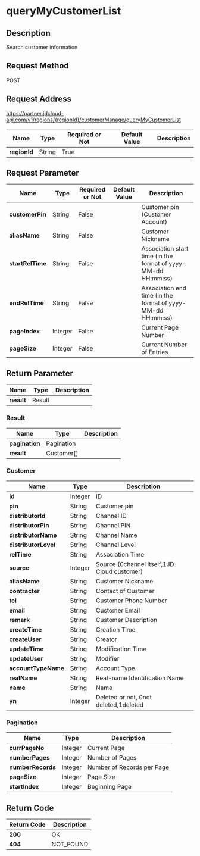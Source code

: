 # queryMyCustomerList


## Description
Search customer information

## Request Method
POST

## Request Address
https://partner.jdcloud-api.com/v1/regions/{regionId}/customerManage/queryMyCustomerList

|Name|Type|Required or Not|Default Value|Description|
|---|---|---|---|---|
|**regionId**|String|True| | |

## Request Parameter
|Name|Type|Required or Not|Default Value|Description|
|---|---|---|---|---|
|**customerPin**|String|False| |Customer pin (Customer Account)|
|**aliasName**|String|False| |Customer Nickname|
|**startRelTime**|String|False| |Association start time (in the format of yyyy-MM-dd HH:mm:ss)|
|**endRelTime**|String|False| |Association end time (in the format of yyyy-MM-dd HH:mm:ss)|
|**pageIndex**|Integer|False| |Current Page Number|
|**pageSize**|Integer|False| |Current Number of Entries|


## Return Parameter
|Name|Type|Description|
|---|---|---|
|**result**|Result| |

### Result
|Name|Type|Description|
|---|---|---|
|**pagination**|Pagination| |
|**result**|Customer[]| |
### Customer
|Name|Type|Description|
|---|---|---|
|**id**|Integer|ID|
|**pin**|String|Customer pin|
|**distributorId**|String|Channel ID|
|**distributorPin**|String|Channel PIN|
|**distributorName**|String|Channel Name|
|**distributorLevel**|String|Channel Level|
|**relTime**|String|Association Time|
|**source**|Integer|Source (0channel itself,1JD Cloud customer)|
|**aliasName**|String|Customer Nickname|
|**contracter**|String|Contact of Customer|
|**tel**|String|Customer Phone Number|
|**email**|String|Customer Email|
|**remark**|String|Customer Description|
|**createTime**|String|Creation Time|
|**createUser**|String|Creator|
|**updateTime**|String|Modification Time|
|**updateUser**|String|Modifier|
|**accountTypeName**|String|Account Type|
|**realName**|String|Real-name Identification Name|
|**name**|String|Name|
|**yn**|Integer|Deleted or not, 0not deleted,1deleted|
### Pagination
|Name|Type|Description|
|---|---|---|
|**currPageNo**|Integer|Current Page|
|**numberPages**|Integer|Number of Pages|
|**numberRecords**|Integer|Number of Records per Page|
|**pageSize**|Integer|Page Size|
|**startIndex**|Integer|Beginning Page|

## Return Code
|Return Code|Description|
|---|---|
|**200**|OK|
|**404**|NOT_FOUND|
